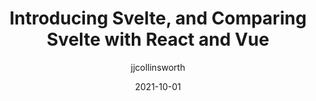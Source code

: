 ---
author: jjcollinsworth
date: 2021-10-01
permalink: false
tags:
  - svelte
  - react
  - vuejs
  - comparisons
target_url: https://joshcollinsworth.com/blog/introducing-svelte-comparing-with-react-vue
title: Introducing Svelte, and Comparing Svelte with React and Vue
---